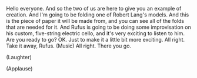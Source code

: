 
Hello everyone.
And so the two of us are here to give you an example of creation.
And I&#39;m going to be folding one of Robert Lang&#39;s models.
And this is the piece of paper it will be made from,
and you can see all of the folds that are needed for it.
And Rufus is going to be doing some improvisation
on his custom, five-string electric cello,
and it&#39;s very exciting to listen to him.
Are you ready to go? OK.
Just to make it a little bit more exciting.
All right. Take it away, Rufus.
(Music)
All right. There you go.

(Laughter)


(Applause)

